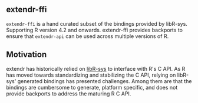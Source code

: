 ## extendr-ffi

`extendr-ffi` is a hand curated subset of the bindings provided by libR-sys. Supporting R version 4.2 and onwards. extendr-ffi provides backports to ensure that `extendr-api` can be used across multiple versions of R.

## Motivation

extendr has historically relied on [libR-sys](https://github.com/extendr/libR-sys) to interface with R's C API. As R has moved towards standardizing and stabilizing the C API, relying on libR-sys' generated bindings has presented challenges. Among them are that the bindings are cumbersome to generate, platform specific, and does not provide backports to address the maturing R C API.
